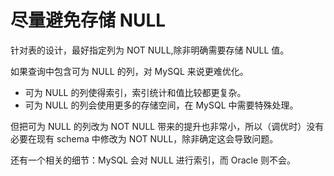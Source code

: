 # 尽量避免存储 NULL

针对表的设计，最好指定列为 NOT NULL,除非明确需要存储 NULL 值。

如果查询中包含可为 NULL 的列，对 MySQL 来说更难优化。

- 可为 NULL 的列使得索引，索引统计和值比较都更复杂。
- 可为 NULL 的列会使用更多的存储空间，在 MySQL 中需要特殊处理。

但把可为 NULL 的列改为 NOT NULL 带来的提升也非常小，所以（调优时）没有必要在现有 schema 中修改为 NOT NULL，除非确定这会导致问题。

还有一个相关的细节：MySQL 会对 NULL 进行索引，而 Oracle 则不会。
